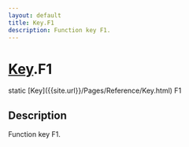 ```yaml
---
layout: default
title: Key.F1
description: Function key F1.
---
```

# [Key]({{site.url}}/Pages/Reference/Key.html).F1

<div class='signature' markdown='1'>
static [Key]({{site.url}}/Pages/Reference/Key.html) F1
</div>

## Description
Function key F1.

